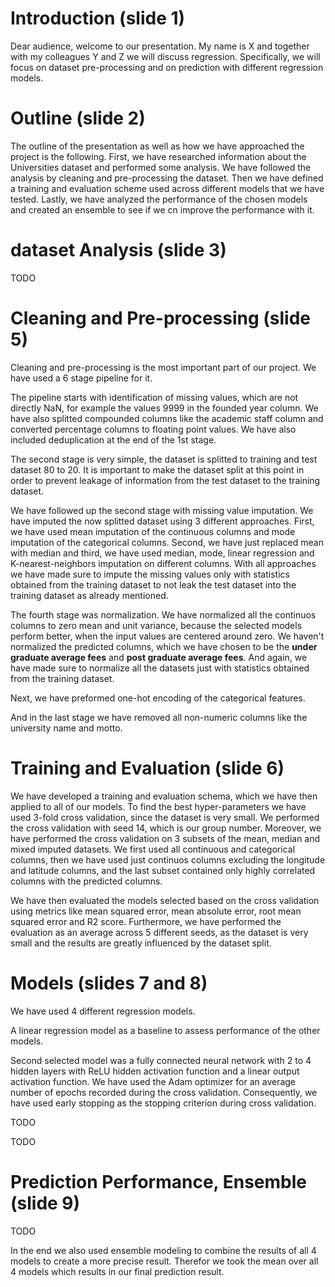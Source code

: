 # Introduction (slide 1)
Dear audience, welcome to our presentation. My name is X and together with my colleagues Y and Z we will discuss regression. Specifically, we will focus on dataset pre-processing and on prediction with different regression models.

# Outline (slide 2)
The outline of the presentation as well as how we have approached the project is the following. First, we have researched information about the Universities dataset and performed some analysis. We have followed the analysis by cleaning and pre-processing the dataset. Then we have defined a training and evaluation scheme used across different models that we have tested. Lastly, we have analyzed the performance of the chosen models and created an ensemble to see if we cn improve the performance with it.

# dataset Analysis (slide 3)
TODO

# Cleaning and Pre-processing (slide 5)
Cleaning and pre-processing is the most important part of our project. We have used a 6 stage pipeline for it. 

The pipeline starts with identification of missing values, which are not directly NaN, for example the values 9999 in the founded year column. We have also splitted compounded columns like the academic staff column and converted percentage columns to floating point values. We have also included deduplication at the end of the 1st stage.

The second stage is very simple, the dataset is splitted to training and test dataset 80 to 20. It is important to make the dataset split at this point in order to prevent leakage of information from the test dataset to the training dataset.

We have followed up the second stage with missing value imputation. We have imputed the now splitted dataset using 3 different approaches. First, we have used mean imputation of the continuous columns and mode imputation of the categorical columns. Second, we have just replaced mean with median and third, we have used median, mode, linear regression and K-nearest-neighbors imputation on different columns. With all approaches we have made sure to impute the missing values only with statistics obtained from the training dataset to not leak the test dataset into the training dataset as already mentioned.

The fourth stage was normalization. We have normalized all the continuos columns to zero mean and unit variance, because the selected models perform better, when the input values are centered around zero. We haven't normalized the predicted columns, which we have chosen to be the **under graduate average fees** and **post graduate average fees**. And again, we have made sure to normalize all the datasets just with statistics obtained from the training dataset.

Next, we have preformed one-hot encoding of the categorical features.

And in the last stage we have removed all non-numeric columns like the university name and motto.

# Training and Evaluation (slide 6)
We have developed a training and evaluation schema, which we have then applied to all of our models. To find the best hyper-parameters  we have used 3-fold cross validation, since the dataset is very small. We performed the cross validation with seed 14, which is our group number. Moreover, we have performed the cross validation on 3 subsets of the mean, median and mixed imputed datasets. We first used all continuous and categorical columns, then we have used just continuos columns excluding the longitude and latitude columns, and the last subset contained only highly correlated columns with the predicted columns.

We have then evaluated the models selected based on the cross validation using metrics like mean squared error, mean absolute error, root mean squared error and R2 score. Furthermore, we have performed the evaluation as an average across 5 different seeds, as the dataset is very small and the results are greatly influenced by the dataset split.

# Models (slides 7 and 8)
We have used 4 different regression models. 

A linear regression model as a baseline to assess performance of the other models. 

Second selected model was a fully connected neural network with 2 to 4 hidden layers with ReLU hidden activation function and a linear output activation function. We have used the Adam optimizer for an average number of epochs recorded during the cross validation. Consequently, we have used early stopping as the stopping criterion during cross validation.

TODO

TODO

# Prediction Performance, Ensemble (slide 9)
TODO

In the end we also used ensemble modeling to combine the results of all 4 models to create a more precise result. Therefor we took
the mean over all 4 models which results in our final prediction result.
